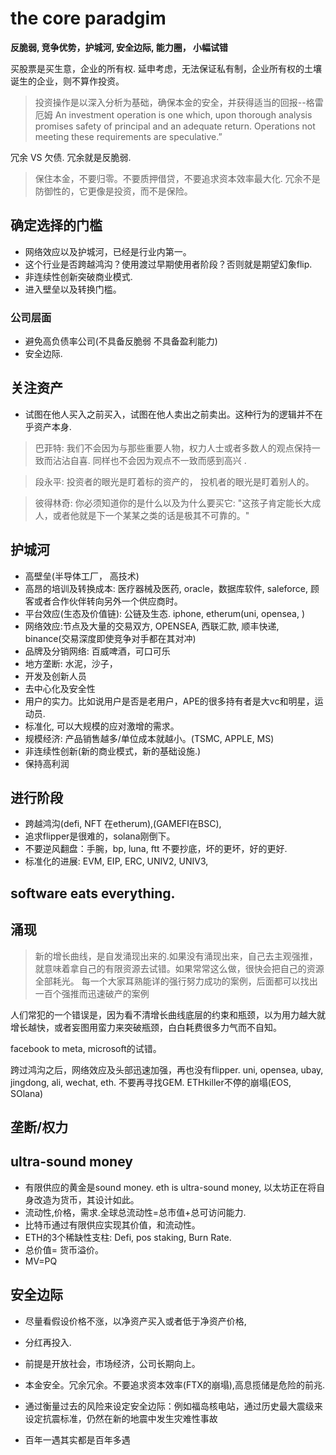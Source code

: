 # the core paradgim

**反脆弱, 竞争优势，护城河, 安全边际, 能力圈， 小幅试错**

买股票是买生意，企业的所有权. 延申考虑，无法保证私有制，企业所有权的土壤诞生的企业，则不算作投资。


> 投资操作是以深入分析为基础，确保本金的安全，并获得适当的回报--格雷厄姆
An investment operation is one which, upon thorough analysis promises safety of principal and an adequate return. Operations not meeting these requirements are speculative.”

冗余 VS 欠债. 冗余就是反脆弱.
> 保住本金，不要归零。不要质押借贷，不要追求资本效率最大化. 冗余不是防御性的，它更像是投资，而不是保险。

## 确定选择的门槛
- 网络效应以及护城河，已经是行业内第一。
- 这个行业是否跨越鸿沟？使用渡过早期使用者阶段？否则就是期望幻象flip.
- 非连续性创新突破商业模式.
- 进入壁垒以及转换门槛。
### 公司层面
- 避免高负债率公司(不具备反脆弱 不具备盈利能力)
- 安全边际.

## 关注资产
- 试图在他人买入之前买入，试图在他人卖出之前卖出。这种行为的逻辑并不在乎资产本身.
> 巴菲特: 我们不会因为与那些重要人物，权力人士或者多数人的观点保持一致而沾沾自喜. 同样也不会因为观点不一致而感到高兴 .

> 段永平: 投资者的眼光是盯着标的资产的， 投机者的眼光是盯着别人的。

> 彼得林奇: 你必须知道你的是什么以及为什么要买它: "这孩子肯定能长大成人，或者他就是下一个某某之类的话是极其不可靠的。"


## 护城河
- 高壁垒(半导体工厂， 高技术)
- 高昂的培训及转换成本: 医疗器械及医药, oracle，数据库软件, saleforce, 顾客或者合作伙伴转向另外一个供应商时。
- 平台效应(生态及价值链): 公链及生态. iphone, etherum(uni, opensea, )
- 网络效应:节点及大量的交易双方, OPENSEA, 西联汇款, 顺丰快递, binance(交易深度即使竞争对手都在其对冲)
- 品牌及分销网络: 百威啤酒，可口可乐
- 地方垄断: 水泥，沙子，
- 开发及创新人员
- 去中心化及安全性
- 用户的实力。比如说用户是否是老用户，APE的很多持有者是大vc和明星，运动员.
- 标准化, 可以大规模的应对激增的需求。
- 规模经济: 产品销售越多/单位成本就越小。(TSMC, APPLE, MS)
- 非连续性创新(新的商业模式，新的基础设施.)
- 保持高利润

## 进行阶段
- 跨越鸿沟(defi, NFT 在etherum),(GAMEFI在BSC), 
- 追求flipper是很难的，solana刚倒下。
- 不要逆风翻盘：手腕，bp, luna, ftt 不要抄底，坏的更坏，好的更好.
- 标准化的进展: EVM, EIP, ERC, UNIV2, UNIV3, 


## software eats everything.

## 涌现
> 新的增长曲线，是自发涌现出来的.如果没有涌现出来，自己去主观强推，就意味着拿自己的有限资源去试错。如果常常这么做，很快会把自己的资源全部耗光。
每一个大家耳熟能详的强行努力成功的案例，后面都可以找出一百个强推而迅速破产的案例

人们常犯的一个错误是，因为看不清增长曲线底层的约束和瓶颈，以为用力越大就增长越快，或者妄图用蛮力来突破瓶颈，白白耗费很多力气而不自知。



facebook to meta, microsoft的试错。

跨过鸿沟之后，网络效应及头部迅速加强，再也没有flipper. uni, opensea, ubay, jingdong, ali, wechat, eth. 不要再寻找GEM. ETHkiller不停的崩塌(EOS, SOlana)

## 垄断/权力

## ultra-sound money
- 有限供应的黄金是sound money. eth is ultra-sound money, 以太坊正在将自身改造为货币，其设计如此。
- 流动性,价格，需求.全球总流动性=总市值+总可访问能力.
- 比特币通过有限供应实现其价值，和流动性。
- ETH的3个稀缺性支柱: Defi, pos staking, Burn Rate.
- 总价值= 货币溢价。
- MV=PQ

## 安全边际
- 尽量看假设价格不涨，以净资产买入或者低于净资产价格,
- 分红再投入.
- 前提是开放社会，市场经济，公司长期向上。
- 本金安全。冗余冗余。不要追求资本效率(FTX的崩塌),高息揽储是危险的前兆.

- 通过衡量过去的风险来设定安全边际：例如福岛核电站，通过历史最大震级来设定抗震标准，仍然在新的地震中发生灾难性事故
- 百年一遇其实都是百年多遇
